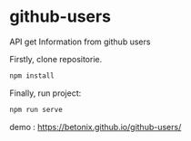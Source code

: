 # github-users
API get Information from github users

Firstly, clone repositorie.

```bash
npm install
```
Finally, run project:

```bash
npm run serve
```

demo : https://betonix.github.io/github-users/

